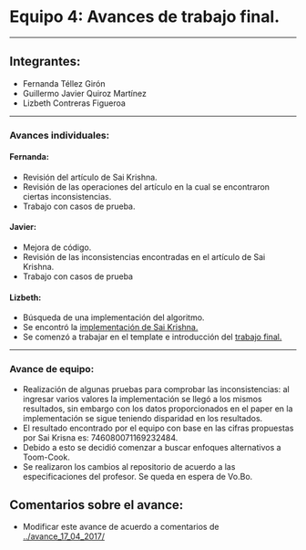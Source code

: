 # Equipo 4: Avances de trabajo final.

---

## Integrantes:
* Fernanda Téllez Girón
* Guillermo Javier Quiroz Martínez
* Lizbeth Contreras Figueroa

---

### Avances individuales:

#### Fernanda:

* Revisión del artículo de Sai Krishna.
* Revisión de las operaciones del artículo en la cual se encontraron ciertas inconsistencias.
* Trabajo con casos de prueba.


#### Javier:

* Mejora de código.
* Revisión de las inconsistencias encontradas en el artículo de Sai Krishna.
* Trabajo con casos de prueba

#### Lizbeth:

* Búsqueda de una implementación del algoritmo.
* Se encontró la [implementación de Sai Krishna.](http://cs.indstate.edu/~syedugani/number.html)
* Se comenzó a trabajar en el template e introducción del [trabajo final.](https://www.dropbox.com/s/ghjjntmzbwdct4a/equipo_4_trabajo_final.pdf?dl=0)

---

### Avance de equipo:

* Realización de algunas pruebas para comprobar las inconsistencias: al ingresar varios valores la implementación se llegó a los mismos resultados, sin embargo con los datos proporcionados en el paper en la implementación se sigue teniendo disparidad en los resultados.
* El resultado encontrado por el equipo con base en las cifras propuestas por Sai Krisna es: 746080071169232484.
* Debido a esto se decidió comenzar a buscar enfoques alternativos a Toom-Cook.
* Se realizaron los cambios al repositorio de acuerdo a las especificaciones del profesor. Se queda en espera de Vo.Bo.

## Comentarios sobre el avance:

* Modificar este avance de acuerdo a comentarios de [../avance_17_04_2017/](../avance_17_04_2017/)
